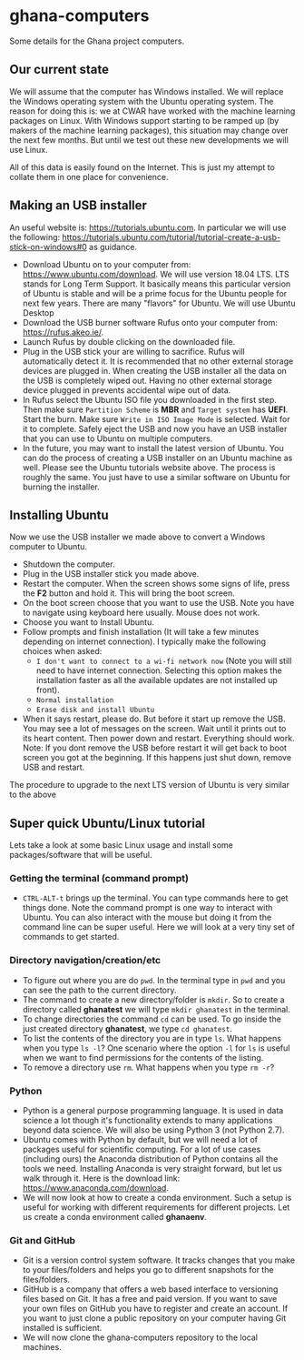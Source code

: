 # ghana-computers
Some details for the Ghana project computers.

## Our current state

We will assume that the computer has Windows installed. We will replace the Windows operating system with the Ubuntu operating system. The reason for doing this is: we at CWAR have worked with the machine learning packages on Linux. With Windows support starting to be ramped up (by makers of the machine learning packages), this situation may change over the next few months. But until we test out these new developments we will use Linux. 

All of this data is easily found on the Internet. This is just my attempt to collate them in one place for convenience.  

## Making an USB installer
An useful website is: https://tutorials.ubuntu.com. In particular we will use the following: https://tutorials.ubuntu.com/tutorial/tutorial-create-a-usb-stick-on-windows#0 as guidance. 
 
 - Download Ubuntu on to your computer from: https://www.ubuntu.com/download. We will use version 18.04 LTS. LTS stands for Long Term Support. It basically means this particular version of Ubuntu is stable and will be a prime focus for the Ubuntu people for next few years. There are many "flavors" for Ubuntu. We will use Ubuntu Desktop
 - Download the USB burner software Rufus onto your computer from: https://rufus.akeo.ie/. 
 - Launch Rufus by double clicking on the downloaded file. 
 - Plug in the USB stick your are willing to sacrifice. Rufus will automatically detect it. It is recommended that no other external storage devices are plugged in. When creating the USB installer all the data on the USB is completely wiped out. Having no other external storage device plugged in prevents accidental wipe out of data. 
 - In Rufus select the Ubuntu ISO file you downloaded in the first step. Then make sure `Partition Scheme` is **MBR** and `Target system` has **UEFI**. Start the burn. Make sure `Write in ISO Image Mode` is selected. Wait for it to complete. Safely eject the USB and now you have an USB installer that you can use to Ubuntu on multiple computers. 
- In the future, you may want to install the latest version of Ubuntu. You can do the process of creating a USB installer on an Ubuntu machine as well. Please see the Ubuntu tutorials website above. The process is roughly the same. You just have to use a similar software on Ubuntu for burning the installer. 

## Installing Ubuntu
Now we use the USB installer we made above to convert a Windows computer to Ubuntu.

 - Shutdown the computer. 
 - Plug in the USB installer stick you made above. 
 - Restart the computer. When the screen shows some signs of life, press the **F2** button and hold it. This will bring the boot screen. 
 - On the boot screen choose that you want to use the USB. Note you have to navigate using keyboard here usually. Mouse does not work. 
 - Choose you want to Install Ubuntu. 
 - Follow prompts and finish installation (It will take a few minutes depending on internet connection). I typically make the following choices when asked: 
   - `I don't want to connect to a wi-fi network now` (Note you will still need to have internet connection. Selecting this option makes the installation faster as all the available updates are not installed up front). 
   - `Normal installation` 
   - `Erase disk and install Ubuntu` 
 - When it says restart, please do. But before it start up remove the USB. You may see a lot of messages on the screen. Wait until it prints out to its heart content. Then power down and restart. Everything should work. Note: If you dont remove the USB before restart it will get back to boot screen you got at the beginning. If this happens just shut down, remove USB and restart.  
 
The procedure to upgrade to the next LTS version of Ubuntu is very similar to the above
 
## Super quick Ubuntu/Linux tutorial
Lets take a look at some basic Linux usage and install some packages/software that will be useful. 

### Getting the terminal (command prompt)
 - `CTRL-ALT-t` brings up the terminal. You can type commands here to get things done. Note the command prompt is one way to interact with Ubuntu. You can also interact with the mouse but doing it from the command line can be super useful. Here we will look at a very tiny set of commands to get started. 

### Directory navigation/creation/etc
 - To figure out where you are do `pwd`. In the terminal type in `pwd` and you can see the path to the current directory.
 - The command to create a new directory/folder is `mkdir`. So to create a directory called **ghanatest** we will type `mkdir ghanatest` in the terminal. 
 - To change directories the command `cd` can be used. To go inside the just created directory **ghanatest**, we type `cd ghanatest`. 
 - To list the contents of the directory you are in type `ls`. What happens when you type `ls -l`? One scenario where the option `-l` for `ls` is useful when we want to find permissions for the contents of the listing.  
 - To remove a directory use `rm`. What happens when you type `rm -r`? 
 
### Python 
 - Python is a general purpose programming language. It is used in data science a lot though it's functionality extends to many applications beyond data science. We will also be using Python 3 (not Python 2.7). 
 - Ubuntu comes with Python by default, but we will need a lot of packages useful for scientific computing. For a lot of use cases (including ours) the Anaconda distribution of Python contains all the tools we need. Installing Anaconda is very straight forward, but let us walk through it. Here is the download link: https://www.anaconda.com/download. 
 - We will now look at how to create a conda environment. Such a setup is useful for working with different requirements for different projects. Let us create a conda environment called **ghanaenv**.  
 
 
### Git and GitHub 
 - Git is a version control system software. It tracks changes that you make to your files/folders and helps you go to different snapshots for the files/folders. 
 - GitHub is a company that offers a web based interface to versioning files based on Git. It has a free and paid version. If you want to save your own files on GitHub you have to register and create an account. If you want to just clone a public repository on your computer having Git installed is sufficient. 
  - We will now clone the ghana-computers repository to the local machines. 
